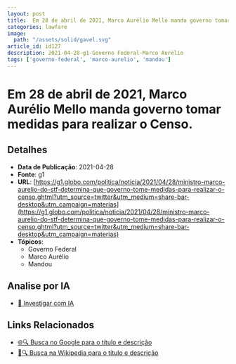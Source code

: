 ```yaml
---
layout: post
title:  Em 28 de abril de 2021, Marco Aurélio Mello manda governo tomar medidas para realizar o Censo.
categories: lawfare
image: 
  path: "/assets/solid/gavel.svg"
article_id: id127
description: 2021-04-28-g1-Governo Federal-Marco Aurélio
tags: ['governo-federal', 'marco-aurelio', 'mandou']
---
```


# Em 28 de abril de 2021, Marco Aurélio Mello manda governo tomar medidas para realizar o Censo.

## Detalhes
- **Data de Publicação**: 2021-04-28
- **Fonte**: g1
- **URL**: [https://g1.globo.com/politica/noticia/2021/04/28/ministro-marco-aurelio-do-stf-determina-que-governo-tome-medidas-para-realizar-o-censo.ghtml?utm_source=twitter&utm_medium=share-bar-desktop&utm_campaign=materias](https://g1.globo.com/politica/noticia/2021/04/28/ministro-marco-aurelio-do-stf-determina-que-governo-tome-medidas-para-realizar-o-censo.ghtml?utm_source=twitter&utm_medium=share-bar-desktop&utm_campaign=materias)
- **Tópicos**:
  - Governo Federal
  - Marco Aurélio
  - Mandou

## Analise por IA
- [🤖 Investigar com IA](https://www.perplexity.ai/search?q=%22not%C3%ADcia%20artigo%20Brasil%22%20Em%2028%20de%20abril%20de%202021%2C%20Marco%20Aur%C3%A9lio%20Mello%20manda%20governo%20tomar%20medidas%20para%20realizar%20o%20Censo.%20g1%202021-04-28)

## Links Relacionados
- [🌐🔍 Busca no Google para o título e descrição](https://www.google.com/search?q=%22not%C3%ADcia%20artigo%20Brasil%22%20Em%2028%20de%20abril%20de%202021%2C%20Marco%20Aur%C3%A9lio%20Mello%20manda%20governo%20tomar%20medidas%20para%20realizar%20o%20Censo.%20g1%202021-04-28)
- [📖🔍 Busca na Wikipedia para o título e descrição](https://pt.wikipedia.org/w/index.php?search=%22not%C3%ADcia%20artigo%20Brasil%22%20Em%2028%20de%20abril%20de%202021%2C%20Marco%20Aur%C3%A9lio%20Mello%20manda%20governo%20tomar%20medidas%20para%20realizar%20o%20Censo.%20g1%202021-04-28)

